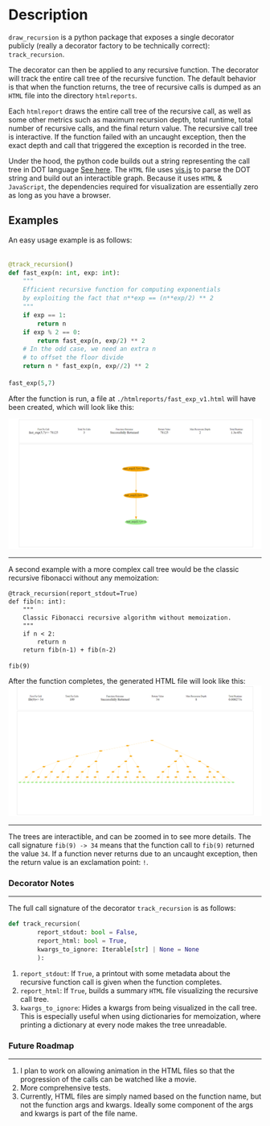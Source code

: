 # Description

`draw_recursion` is a python package that exposes
a single decorator publicly (really a decorator factory to be technically correct): `track_recursion`.

The decorator can then be applied to any recursive function. The decorator will track the entire call tree of the recursive function. The default behavior is that when the function returns, the tree of recursive calls is dumped as an `HTML` file into the directory `htmlreports`.

Each `htmlreport` draws the entire call tree of the recursive call, as well as some other metrics such as maximum recursion depth, total runtime, total number of recursive calls, and the final return value.
The recursive call tree is interactive. If the function failed with an uncaught exception, then the exact depth and call that triggered the exception is recorded in the tree.

Under the hood, the python code builds out a string representing the call tree in DOT language [See here](<https://en.wikipedia.org/wiki/DOT_(graph_description_language)>). The `HTML` file uses [vis.js](https://visjs.org/) to parse the DOT string and build out an interactible graph. Because it uses `HTML` & `JavaScript`, the dependencies required for visualization are essentially zero as long as you have a browser.

## Examples

An easy usage example is as follows:

```python

@track_recursion()
def fast_exp(n: int, exp: int):
    """
    Efficient recursive function for computing exponentials
    by exploiting the fact that n**exp == (n**exp/2) ** 2
    """
    if exp == 1:
        return n
    if exp % 2 == 0:
        return fast_exp(n, exp/2) ** 2
    # In the odd case, we need an extra n
    # to offset the floor divide
    return n * fast_exp(n, exp//2) ** 2

fast_exp(5,7)
```

After the function is run, a file at `./htmlreports/fast_exp_v1.html` will have been created, which will look like this:

![Fast Exponential Screenshot](./examples/fast_exp_screenshot.png)

---

A second example with a more complex call tree would be
the classic recursive fibonacci without any memoization:

```
@track_recursion(report_stdout=True)
def fib(n: int):
    """
    Classic Fibonacci recursive algorithm without memoization.
    """
    if n < 2:
        return n
    return fib(n-1) + fib(n-2)

fib(9)
```

After the function completes, the generated HTML file will look like this:
![Fib 9](./examples/fib_9_screenshot.png)

---

The trees are interactible, and can be zoomed in to see more details. The
call signature `fib(9) -> 34` means that the function call to `fib(9)` returned the value `34`. If a function never returns due to an uncaught exception, then the return value is an exclamation point: `!`.

### Decorator Notes

---

The full call signature of the decorator `track_recursion` is as follows:

```python
def track_recursion(
        report_stdout: bool = False,
        report_html: bool = True,
        kwargs_to_ignore: Iterable[str] | None = None
        ):

```

1. `report_stdout`: If `True`, a printout with some metadata about the recursive function call is given when the function completes.
2. `report_html`: If `True`, builds a summary `HTML` file visualizing the recursive call tree.
3. `kwargs_to_ignore`: Hides a kwargs from being visualized in the call tree. This is especially useful when using dictionaries for memoization, where printing a dictionary at every node makes the tree unreadable.

### Future Roadmap

---

1. I plan to work on allowing animation in the HTML files so that the progression of the calls can be watched like a movie.
2. More comprehensive tests.
3. Currently, HTML files are simply named based on the function name, but not the function args and kwargs. Ideally some component of the args and kwargs is part of the file name.

